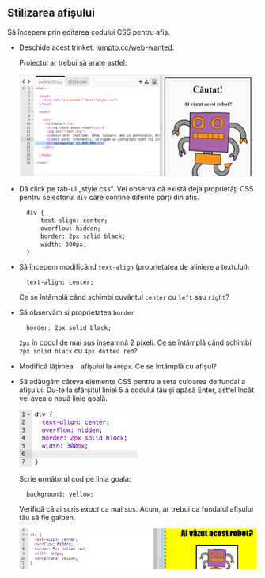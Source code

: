 ## Stilizarea afișului

Să începem prin editarea codului CSS pentru afiș.

+ Deschide acest trinket: <a target="_blank" href="http://jumpto.cc/web-wanted">jumpto.cc/web-wanted</a>.
    
    Proiectul ar trebui să arate astfel:
    
    ![captură de ecran](images/wanted-starter.png)

+ Dă click pe tab-ul „style.css”. Vei observa că există deja proprietăți CSS pentru selectorul ` div ` care conține diferite părți din afiș.
    
        div {
            text-align: center;
            overflow: hidden;
            border: 2px solid black;
            width: 300px;
        }   
        

+ Să începem modificând `text-align` (proprietatea de aliniere a textului):
    
        text-align: center;
        
    
    Ce se întâmplă când schimbi cuvântul `center` cu ` left ` sau ` right `?

+ Să observăm si proprietatea `border`
    
        border: 2px solid black;
        
    
    ` 2px ` în codul de mai sus înseamnă 2 pixeli. Ce se întâmplă când schimbi `2px solid black` cu `4px dotted red`?

+ Modifică lățimea ` ` afișului la ` 400px `. Ce se întâmplă cu afișul?

+ Să adăugăm câteva elemente CSS pentru a seta culoarea de fundal a afișului. Du-te la sfârșitul liniei 5 a codului tău și apăsă Enter, astfel încât vei avea o nouă linie goală.
    
    ![captură de ecran](images/wanted-newline.png)
    
    Scrie următorul cod pe linia goala:
    
        background: yellow;
        
    
    Verifică că ai scris *exact* ca mai sus. Acum, ar trebui ca fundalul afișului tău să fie galben.
    
    ![captură de ecran](images/wanted-background.png)